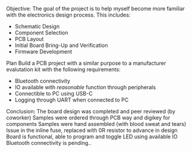 Objective:
The goal of the project is to help myself become more familiar with the electronics design process. This includes:
* Schematic Design
* Component Selection
* PCB Layout
* Initial Board Bring-Up and Verification
* Firmware Development

Plan
Build a PCB project with a similar purpose to a manufacturer evalutation kit with the following requirements:
* Bluetooth connectivity
* IO available with _reasonable_ function through peripherals
* Connectible to PC using USB-C
* Logging through UART when connected to PC

Conclusion:
The board design was completed and peer reviewed (by coworker)
Samples were ordered through PCB way and digikey for components
Samples were hand assembled (with blood sweat and tears)
Issue in the inline fuse, replaced with 0R resistor to advance in design
Board is functional, able to program and toggle LED using available IO
Bluetooth connectivity is pending..
